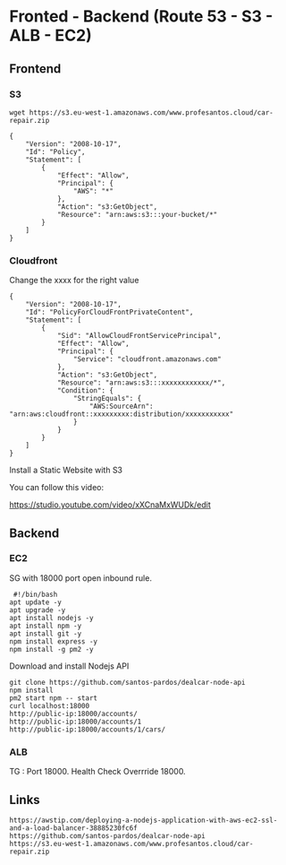 
# Fronted - Backend  (Route 53 - S3 - ALB - EC2)

## Frontend 

### S3
```
wget https://s3.eu-west-1.amazonaws.com/www.profesantos.cloud/car-repair.zip

{
    "Version": "2008-10-17",
    "Id": "Policy",
    "Statement": [
        {
            "Effect": "Allow",
            "Principal": {
                "AWS": "*"
            },
            "Action": "s3:GetObject",
            "Resource": "arn:aws:s3:::your-bucket/*"
        }
    ]
}
```
### Cloudfront

Change the xxxx for the right value
```
{
    "Version": "2008-10-17",
    "Id": "PolicyForCloudFrontPrivateContent",
    "Statement": [
        {
            "Sid": "AllowCloudFrontServicePrincipal",
            "Effect": "Allow",
            "Principal": {
                "Service": "cloudfront.amazonaws.com"
            },
            "Action": "s3:GetObject",
            "Resource": "arn:aws:s3:::xxxxxxxxxxxx/*",
            "Condition": {
                "StringEquals": {
                    "AWS:SourceArn": "arn:aws:cloudfront::xxxxxxxxx:distribution/xxxxxxxxxxx"
                }
            }
        }
    ]
}
```
Install a Static Website with S3

You can follow this video: 

https://studio.youtube.com/video/xXCnaMxWUDk/edit


## Backend

### EC2
SG with 18000 port open inbound rule.

```
 #!/bin/bash
apt update -y
apt upgrade -y
apt install nodejs -y
apt install npm -y
apt install git -y
npm install express -y
npm install -g pm2 -y
```
Download and install Nodejs API
```
git clone https://github.com/santos-pardos/dealcar-node-api
npm install
pm2 start npm -- start
curl localhost:18000
http://public-ip:18000/accounts/
http://public-ip:18000/accounts/1
http://public-ip:18000/accounts/1/cars/
```

### ALB
TG : Port 18000. Health Check Overrride 18000.

## Links
```
https://awstip.com/deploying-a-nodejs-application-with-aws-ec2-ssl-and-a-load-balancer-38885230fc6f
https://github.com/santos-pardos/dealcar-node-api
https://s3.eu-west-1.amazonaws.com/www.profesantos.cloud/car-repair.zip
```



